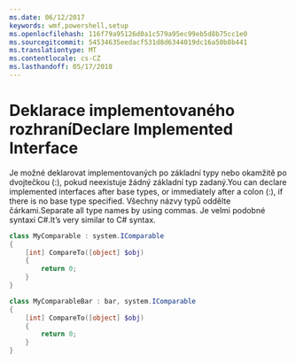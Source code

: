 ```yaml
---
ms.date: 06/12/2017
keywords: wmf,powershell,setup
ms.openlocfilehash: 116f79a95126d0a1c579a95ec99eb5d8b75cc1e0
ms.sourcegitcommit: 54534635eedacf531d8d6344019dc16a50b8b441
ms.translationtype: MT
ms.contentlocale: cs-CZ
ms.lasthandoff: 05/17/2018
---
```

# <a name="declare-implemented-interface"></a><span data-ttu-id="0dacc-102">Deklarace implementovaného rozhraní</span><span class="sxs-lookup"><span data-stu-id="0dacc-102">Declare Implemented Interface</span></span>

<span data-ttu-id="0dacc-103">Je možné deklarovat implementovaných po základní typy nebo okamžitě po dvojtečkou (:), pokud neexistuje žádný základní typ zadaný.</span><span class="sxs-lookup"><span data-stu-id="0dacc-103">You can declare implemented interfaces after base types, or immediately after a colon (:), if there is no base type specified.</span></span> <span data-ttu-id="0dacc-104">Všechny názvy typů oddělte čárkami.</span><span class="sxs-lookup"><span data-stu-id="0dacc-104">Separate all type names by using commas.</span></span> <span data-ttu-id="0dacc-105">Je velmi podobné syntaxi C#.</span><span class="sxs-lookup"><span data-stu-id="0dacc-105">It’s very similar to C# syntax.</span></span>

```powershell
class MyComparable : system.IComparable
{
    [int] CompareTo([object] $obj)
    {
        return 0;
    }
}

class MyComparableBar : bar, system.IComparable
{
    [int] CompareTo([object] $obj)
    {
        return 0;
    }
}
```
